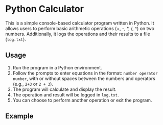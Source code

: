 # Python Calculator

This is a simple console-based calculator program written in Python. It allows users to perform basic arithmetic operations (+, -, *, /, ^) on two numbers. Additionally, it logs the operations and their results to a file (`log.txt`).

## Usage

1. Run the program in a Python environment.
2. Follow the prompts to enter equations in the format: `number operator number`, with or without spaces between the numbers and operators (e.g., `2+3` or `2 + 3`).
3. The program will calculate and display the result.
4. The operation and result will be logged in `log.txt`.
5. You can choose to perform another operation or exit the program.

## Example

